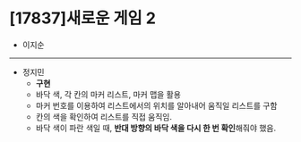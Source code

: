 # [17837]새로운 게임 2

* 이지순
---
* 정지민
  * **구현**
  * 바닥 색, 각 칸의 마커 리스트, 마커 맵을 활용
  * 마커 번호를 이용하여 리스트에서의 위치를 알아내어 움직일 리스트를 구함
  * 칸의 색을 확인하여 리스트를 직접 움직임.
  * 바닥 색이 파란 색일 때, **반대 방향의 바닥 색을 다시 한 번 확인**해줘야 했음.
